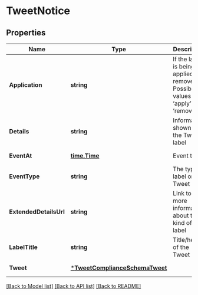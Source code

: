# TweetNotice

## Properties
Name | Type | Description | Notes
------------ | ------------- | ------------- | -------------
**Application** | **string** | If the label is being applied or removed. Possible values are ‘apply’ or ‘remove’. | [default to null]
**Details** | **string** | Information shown on the Tweet label | [optional] [default to null]
**EventAt** | [**time.Time**](time.Time.md) | Event time. | [default to null]
**EventType** | **string** | The type of label on the Tweet | [default to null]
**ExtendedDetailsUrl** | **string** | Link to more information about this kind of label | [optional] [default to null]
**LabelTitle** | **string** | Title/header of the Tweet label | [optional] [default to null]
**Tweet** | [***TweetComplianceSchemaTweet**](TweetComplianceSchema_tweet.md) |  | [default to null]

[[Back to Model list]](../README.md#documentation-for-models) [[Back to API list]](../README.md#documentation-for-api-endpoints) [[Back to README]](../README.md)

